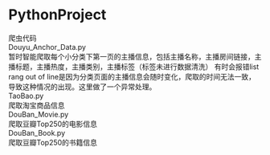 # PythonProject
爬虫代码</br>
Douyu_Anchor_Data.py</br>
暂时智能爬取每个小分类下第一页的主播信息，包括主播名称，主播房间链接，主播标题，主播热度，主播类别，主播标签（标签未进行数据清洗）
有时会报错list rang out of line是因为分类页面的主播信息会随时变化，爬取的时间无法一致，导致这种情况的出现。这里做了一个异常处理。</br>
TaoBao.py</br>
爬取淘宝商品信息</br>
DouBan_Movie.py</br>
爬取豆瓣Top250的电影信息</br>
DouBan_Book.py</br>
爬取豆瓣Top250的书籍信息</br>
